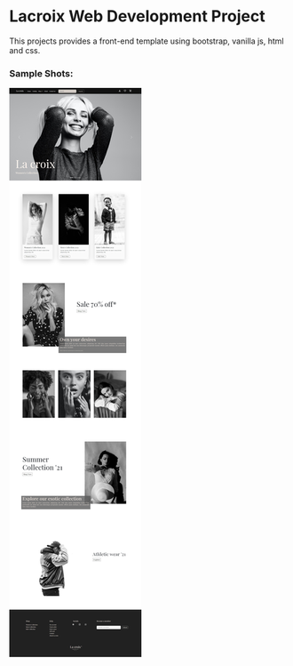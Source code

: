# Lacroix Web Development Project
This projects provides a front-end template using bootstrap, vanilla js, html and css.
### Sample Shots:
![Women's](Women's.jpeg)
